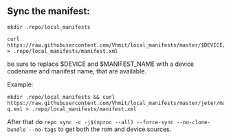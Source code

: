 ## Sync the manifest:

```
mkdir .repo/local_manifests
```
```
curl https://raw.githubusercontent.com/Vhmit/local_manifests/master/$DEVICE/$MANIFEST_NAME > .repo/local_manifests/manifest.xml
```
be sure to replace $DEVICE and $MANIFEST_NAME with a device codename and manifest name, that are available.

Example:
```
mkdir .repo/local_manifests && curl https://raw.githubusercontent.com/Vhmit/local_manifests/master/jeter/manifest-q.xml > .repo/local_manifests/manifest.xml
```

After that do 
```repo sync -c -j$(nproc --all) --force-sync --no-clone-bundle --no-tags```
to get both the rom and device sources.
